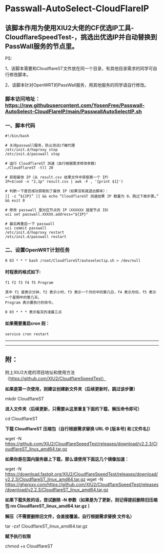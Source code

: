 # Passwall-AutoSelect-CloudFIareIP

## 该脚本作用为使用XIU2大佬的CF优选IP工具-CloudflareSpeedTest-，挑选出优选IP并自动替换到PassWall服务的节点里。

PS:

1、该脚本需要和CloudflareST文件放在同一个目录，有其他目录需求的同学可自行修改脚本。

2、该脚本针对OpenWRT的PassWall服务，用其他服务的同学请自行修改。

### 脚本访问地址：https://raw.githubusercontent.com/YosenFree/Passwall-AutoSelect-CloudFIareIP/main/PasswallAutoSelectIP.sh

### 一、脚本代码

```shell
#!/bin/bash

# 关闭passwall服务，防止测试cf被代理
/etc/init.d/haproxy stop
/etc/init.d/passwall stop

# 运行 CloudflareST 测速（自行根据需求修改参数）
./CloudflareST -tll 20

# 获取最快 IP（从 result.csv 结果文件中获取第一个 IP）
IP=$(sed -n "2,1p" result.csv | awk -F , '{print $1}')

# 判断一下是否成功获取到了最快 IP（如果没有就退出脚本）：
[[ -z “${IP}” ]] && echo “CloudflareST 测速结果 IP 数量为 0，跳过下面步骤…” && exit 0

# 修改 passwall 里对应节点的 IP（XXXXXX 就是节点 ID）
uci set passwall.XXXXX.address="${IP}"

# 最后再重启一下 passwall
uci commit passwall
/etc/init.d/haproxy restart
/etc/init.d/passwall restart
```
### 二、设置OpenWRT计划任务
```
0 03 * * * bash /root/CloudflareST/autoselectip.sh > /dev/null
```

#### 时程表的格式如下:
```
f1 f2 f3 f4 f5 Program

其中 f1 是表示分钟，f2 表示小时，f3 表示一个月份中的第几日，f4 表示月份，f5 表示一个星期中的第几天。
Program 表示要执行的命令。

0 03 * * * 表示每天的凌晨三点
```
#### 如果需要重启cron 则：
```
service cron restart
```
***
***
## 附：
附上XIU2大佬的项目地址和使用方法（https://github.com/XIU2/CloudflareSpeedTest）

**如果是第一次使用，则建议创建新文件夹（后续更新时，跳过该步骤）**

mkdir CloudflareST

**进入文件夹（后续更新，只需要从这里重复下面的下载、解压命令即可）**

cd CloudflareST

**下载 CloudflareST 压缩包（自行根据需求替换 URL 中 [版本号] 和 [文件名]）**

wget -N https://github.com/XIU2/CloudflareSpeedTest/releases/download/v2.2.3/CloudflareST_linux_amd64.tar.gz

**如果你是在国内服务器上下载，那么请使用下面这几个镜像加速：**

wget -N https://download.fastgit.org/XIU2/CloudflareSpeedTest/releases/download/v2.2.3/CloudflareST_linux_amd64.tar.gz
wget -N https://ghproxy.com/https://github.com/XIU2/CloudflareSpeedTest/releases/download/v2.2.3/CloudflareST_linux_amd64.tar.gz

**如果下载失败的话，尝试删除 -N 参数（如果是为了更新，则记得提前删除旧压缩包 rm CloudflareST_linux_amd64.tar.gz ）**

**解压（不需要删除旧文件，会直接覆盖，自行根据需求替换 文件名）**

tar -zxf CloudflareST_linux_amd64.tar.gz

**赋予执行权限**

chmod +x CloudflareST
